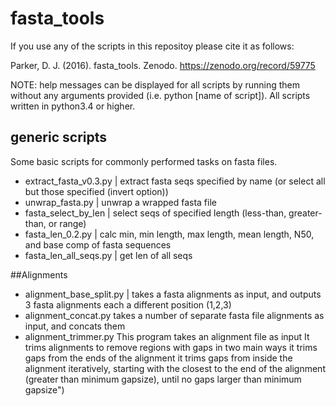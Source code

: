 # fasta_tools

If you use any of the scripts in this repositoy please cite it as follows:

Parker, D. J. (2016). fasta_tools. Zenodo. https://zenodo.org/record/59775

NOTE: help messages can be displayed for all scripts by running them without any arguments provided (i.e. python [name of script]).
All scripts written in python3.4 or higher.

## generic scripts

Some basic scripts for commonly performed tasks on fasta files.

* extract_fasta_v0.3.py | extract fasta seqs specified by name (or select all but those specified (invert option))
* unwrap_fasta.py | unwrap a wrapped fasta file 
* fasta_select_by_len | select seqs of specified length (less-than, greater-than, or range) 
* fasta_len_0.2.py | calc min, min length, max length, mean length, N50, and base comp of fasta sequences 
* fasta_len_all_seqs.py | get len of all seqs 

##Alignments

* alignment_base_split.py | takes a fasta alignments as input, and outputs 3 fasta alignments each a different position (1,2,3)
* alignment_concat.py takes a number of separate fasta file alignments as input, and concats them 
* alignment_trimmer.py This program takes an alignment file as input It trims alignments to remove regions with gaps in two main ways it trims gaps from the ends of the alignment it trims gaps from inside the alignment iteratively, starting with the closest to the end of the alignment (greater than minimum gapsize), until no gaps larger than minimum gapsize")



